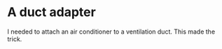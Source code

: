 # A duct adapter

I needed to attach an air conditioner to a ventilation duct. This made the trick.

